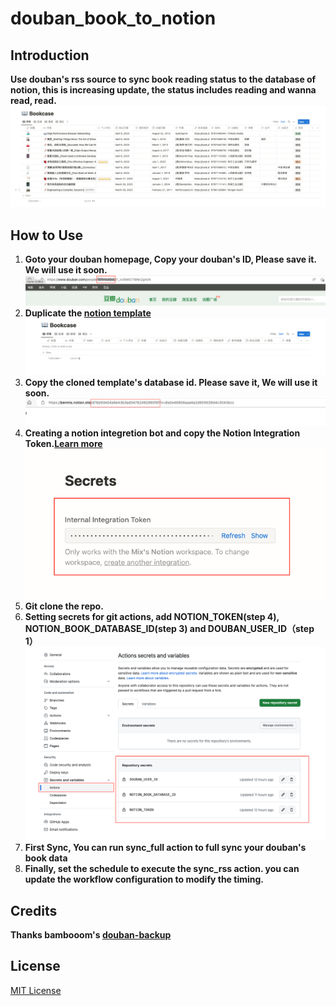 # douban_book_to_notion

## Introduction
**Use douban's rss source to sync book reading status to the database of notion, this is increasing update, the status includes reading and wanna read, read.**
![](/assets/screenshot_showcase.png)
## How to Use
1. **Goto your douban homepage, Copy your douban's ID, Please save it. We will use it soon.**
  ![](/assets/screenshot_doban_user_id.png)
1. **Duplicate the [notion template](https://benmix.notion.site/d7bb93e54a9e43b3ad04762492880f6f?v=8a0e46806aaa4a2d905639d4c3043bcc)**
![](/assets/screenshot_notion_database.png)
1. **Copy the cloned template's database id. Please save it, We will use it soon.**
  ![](assets/screenshot_notion_database_id.png)
1. **Creating a notion integretion bot and copy the Notion Integration Token.[Learn more](https://developers.notion.com/docs/create-a-notion-integration)**
![](/assets/screenshot_notion_integration_bot.png)
1. **Git clone the repo.**
2. **Setting secrets  for  git actions, add NOTION_TOKEN(step 4), NOTION_BOOK_DATABASE_ID(step 3) and DOUBAN_USER_ID（step 1）**
![](assets/screenshot_add_secrets.png)
1. **First Sync, You can run sync_full action to full sync your douban's book data**
2. **Finally, set the schedule to execute the sync_rss action. you can update the workflow configuration to modify the timing.**

## Credits
**Thanks bambooom's [douban-backup](https://github.com/bambooom/douban-backup)**


## License
[MIT License](/LICENSE)







